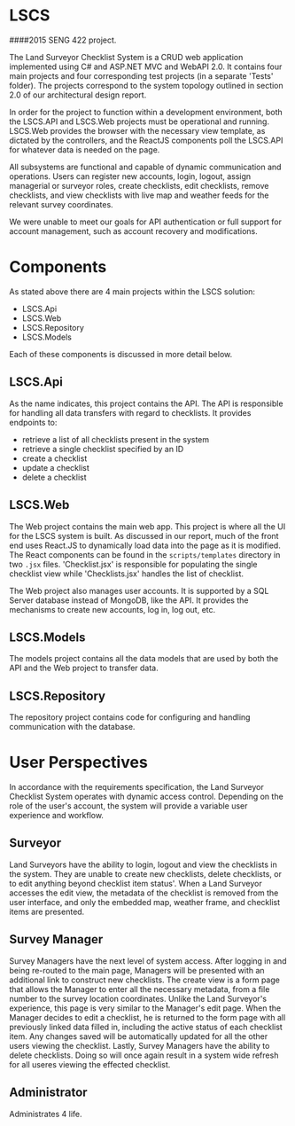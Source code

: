 # LSCS
####2015 SENG 422 project.

The Land Surveyor Checklist System is a CRUD web application implemented using C# and ASP.NET MVC and WebAPI 2.0. It contains four main projects and four corresponding test projects (in a separate 'Tests' folder). The projects correspond to the system topology outlined in section 2.0 of our architectural design report.

In order for the project to function within a development environment, both the LSCS.API and LSCS.Web projects must be operational and running. LSCS.Web provides the browser with the necessary view template, as dictated by the controllers, and the ReactJS components poll the LSCS.API for whatever data is needed on the page.

All subsystems are functional and capable of dynamic communication and operations. Users can register new accounts, login, logout, assign managerial or surveyor roles, create checklists, edit checklists, remove checklists, and view checklists with live map and weather feeds for the relevant survey coordinates.

We were unable to meet our goals for API authentication or full support for account management, such as account recovery and modifications.

# Components

As stated above there are 4 main projects within the LSCS solution:
- LSCS.Api
- LSCS.Web
- LSCS.Repository
- LSCS.Models

Each of these components is discussed in more detail below.

## LSCS.Api

As the name indicates, this project contains the API. The API is responsible for handling all data transfers with regard to checklists. It provides endpoints to:
- retrieve a list of all checklists present in the system
- retrieve a single checklist specified by an ID
- create a checklist
- update a checklist
- delete a checklist

## LSCS.Web

The Web project contains the main web app. This project is where all the UI for the LSCS system is built. As discussed in our report, much of the front end uses React.JS to dynamically load data into the page as it is modified. The React components can be found in the `scripts/templates` directory in two `.jsx` files. 'Checklist.jsx' is responsible for populating the single checklist view while 'Checklists.jsx' handles the list of checklist.

The Web project also manages user accounts. It is supported by a SQL Server database instead of MongoDB, like the API. It provides the mechanisms to create new accounts, log in, log out, etc.

## LSCS.Models

The models project contains all the data models that are used by both the API and the Web project to transfer data.

## LSCS.Repository

The repository project contains code for configuring and handling communication with the database.

# User Perspectives

In accordance with the requirements specification, the Land Surveyor Checklist System operates with dynamic access control. Depending on the role of the user's account, the system will provide a variable user experience and workflow.

## Surveyor

Land Surveyors have the ability to login, logout and view the checklists in the system. They are unable to create new checklists, delete checklists, or to edit anything beyond checklist item status'. When a Land Surveyor accesses the edit view, the metadata of the checklist is removed from the user interface, and only the embedded map, weather frame, and checklist items are presented.

## Survey Manager

Survey Managers have the next level of system access. After logging in and being re-routed to the main page, Managers will be presented with an additional link to construct new checklists. The create view is a form page that allows the Manager to enter all the necessary metadata, from a file number to the survey location coordinates. Unlike the Land Surveyor's experience, this page is very similar to the Manager's edit page. When the Manager decides to edit a checklist, he is returned to the form page with all previously linked data filled in, including the active status of each checklist item. Any changes saved will be automatically updated for all the other users viewing the checklist. Lastly, Survey Managers have the ability to delete checklists. Doing so will once again result in a system wide refresh for all useres viewing the effected checklist.


## Administrator

Administrates 4 life.
